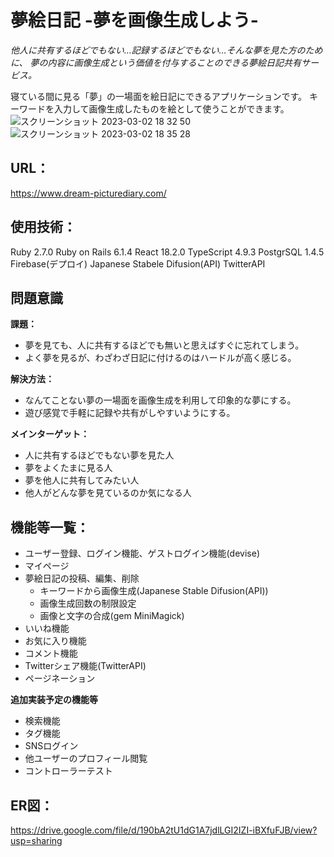# 夢絵日記 -夢を画像生成しよう-
*他人に共有するほどでもない…記録するほどでもない…そんな夢を見た方のために、*
*夢の内容に画像生成という価値を付与することのできる夢絵日記共有サービス。*

寝ている間に見る「夢」の一場面を絵日記にできるアプリケーションです。
キーワードを入力して画像生成したものを絵として使うことができます。
  ![スクリーンショット 2023-03-02 18 32 50](https://user-images.githubusercontent.com/105707999/222639088-c2ce24a5-e5b7-48b2-8250-1eb06c8e07b9.png)
  ![スクリーンショット 2023-03-02 18 35 28](https://user-images.githubusercontent.com/105707999/222639114-fe3d68af-1fed-4b18-994b-eb9627f10cf4.png)

## URL：
https://www.dream-picturediary.com/

## 使用技術：
Ruby 2.7.0
Ruby on Rails 6.1.4
React 18.2.0
TypeScript 4.9.3
PostgrSQL 1.4.5
Firebase(デプロイ)
Japanese Stabele Difusion(API)
TwitterAPI

## 問題意識

**課題：**
- 夢を見ても、人に共有するほどでも無いと思えばすぐに忘れてしまう。
- よく夢を見るが、わざわざ日記に付けるのはハードルが高く感じる。

**解決方法：**
- なんてことない夢の一場面を画像生成を利用して印象的な夢にする。
- 遊び感覚で手軽に記録や共有がしやすいようにする。

**メインターゲット：**
- 人に共有するほどでもない夢を見た人
- 夢をよくたまに見る人
- 夢を他人に共有してみたい人
- 他人がどんな夢を見ているのか気になる人

## 機能等一覧：
 - ユーザー登録、ログイン機能、ゲストログイン機能(devise)
 - マイページ
 - 夢絵日記の投稿、編集、削除
   - キーワードから画像生成(Japanese Stable Difusion(API))
   - 画像生成回数の制限設定
   - 画像と文字の合成(gem MiniMagick)
 - いいね機能
 - お気に入り機能
 - コメント機能
 - Twitterシェア機能(TwitterAPI)
 - ページネーション

**追加実装予定の機能等**
- 検索機能
- タグ機能  
- SNSログイン
- 他ユーザーのプロフィール閲覧
- コントローラーテスト

## ER図：
https://drive.google.com/file/d/190bA2tU1dG1A7jdlLGI2IZI-iBXfuFJB/view?usp=sharing